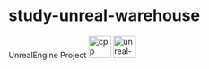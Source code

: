# study-unreal-warehouse
 UnrealEngine Project
<img src="https://cdn.jsdelivr.net/gh/devicons/devicon/icons/cplusplus/cplusplus-original.svg" alt="cpp" width="40" height="40"/>
<img src="https://cdn.jsdelivr.net/gh/devicons/devicon/icons/unrealengine/unrealengine-original.svg" alt="unreal-engine" width="40" height="40"/>
